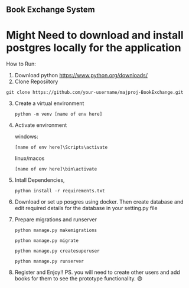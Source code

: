 ## Book Exchange System


# Might Need to download and install postgres locally for the application

How to Run: 
1. Download python https://www.python.org/downloads/ 
2. Clone Reposiitory 
 ```
 git clone https://github.com/your-username/majproj-BookExchange.git
 ```
3. Create a virtual environment
    ```
    python -m venv [name of env here]

    ```
5. Activate environment
    
    windows:

    ```
    [name of env here]\Scripts\activate

    ```
    linux/macos
    ```
    [name of env here]\bin\activate

    ```


7. Intall Dependencies, 
    ```
    python install -r requirements.txt
    ```

8. Download or set up posgres using docker. Then create database and edit required details for the database in your setting.py file

9. Prepare migrations and runserver
    ```
    python manage.py makemigrations

    python manage.py migrate

    python manage.py createsuperuser

    python manage.py runserver
    ```

10. Register and Enjoy!! PS. you will need to create other users and add books for them to see the prototype functionality. :smile:


